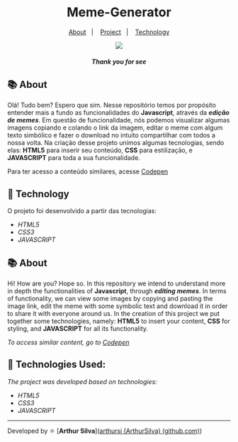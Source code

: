 <h1 align="center"> 
    Meme-Generator
</h1>
<p align="center">
  <a href="#-About">About</a>&nbsp;&nbsp;&nbsp;|&nbsp;&nbsp;&nbsp;
  <a href="#-Project">Project</a>&nbsp;&nbsp;&nbsp;|&nbsp;&nbsp;&nbsp;
  <a href="#-Technology">Technology</a>
</p>
<p align="center">
    <img src="projeto.png">
</p>



<h5 style="text-align: center"> Thank you for see </h5>


## 📚 About

Olá! Tudo bem? Espero que sim. Nesse repositório temos por propósito entender mais a fundo as funcionalidades do **Javascript**, através da **_edição de memes_**. Em questão de funcionalidade, nós podemos visualizar algumas imagens copiando e colando o link da imagem, editar o meme com algum texto simbólico e fazer o download no intuito compartilhar com todos a nossa volta. Na criação desse projeto unimos algumas tecnologias, sendo elas: **HTML5** para inserir seu conteúdo, **CSS** para estilização, e **JAVASCRIPT** para toda a sua funcionalidade.

Para ter acesso a conteúdo similares, acesse [Codepen](https://codepen.io/)



## 🚀 Technology

O projeto foi desenvolvido a partir das tecnologias:

- *HTML5*
- *CSS3*
- *JAVASCRIPT*



## 📚 About

Hi! How are you? Hope so. In this repository we intend to understand more in depth the functionalities of **Javascript**, through **_editing memes_**. In terms of functionality, we can view some images by copying and pasting the image link, edit the meme with some symbolic text and download it in order to share it with everyone around us. In the creation of this project we put together some technologies, namely: **HTML5** to insert your content, **CSS** for styling, and **JAVASCRIPT** for all its functionality.


*To access similar content, go to [Codepen](https://codepen.io/)*


## 🚀 Technologies Used:

*The project was developed based on technologies:*

- *HTML5*
- *CSS3*
- *JAVASCRIPT*

--------------


Developed by :atom_symbol: [**Arthur Silva**]([arthursj (ArthurSilva) (github.com)](https://github.com/arthursj))
